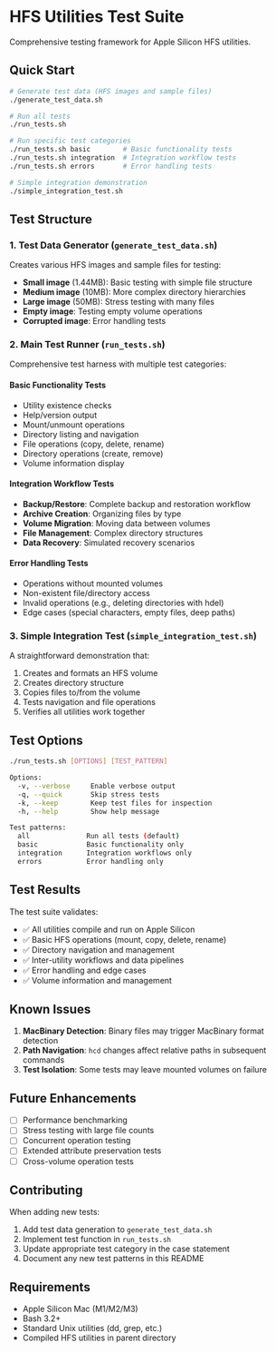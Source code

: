 # HFS Utilities Test Suite

Comprehensive testing framework for Apple Silicon HFS utilities.

## Quick Start

```bash
# Generate test data (HFS images and sample files)
./generate_test_data.sh

# Run all tests
./run_tests.sh

# Run specific test categories
./run_tests.sh basic        # Basic functionality tests
./run_tests.sh integration  # Integration workflow tests  
./run_tests.sh errors       # Error handling tests

# Simple integration demonstration
./simple_integration_test.sh
```

## Test Structure

### 1. Test Data Generator (`generate_test_data.sh`)
Creates various HFS images and sample files for testing:
- **Small image** (1.44MB): Basic testing with simple file structure
- **Medium image** (10MB): More complex directory hierarchies
- **Large image** (50MB): Stress testing with many files
- **Empty image**: Testing empty volume operations
- **Corrupted image**: Error handling tests

### 2. Main Test Runner (`run_tests.sh`)
Comprehensive test harness with multiple test categories:

#### Basic Functionality Tests
- Utility existence checks
- Help/version output
- Mount/unmount operations
- Directory listing and navigation
- File operations (copy, delete, rename)
- Directory operations (create, remove)
- Volume information display

#### Integration Workflow Tests
- **Backup/Restore**: Complete backup and restoration workflow
- **Archive Creation**: Organizing files by type
- **Volume Migration**: Moving data between volumes
- **File Management**: Complex directory structures
- **Data Recovery**: Simulated recovery scenarios

#### Error Handling Tests
- Operations without mounted volumes
- Non-existent file/directory access
- Invalid operations (e.g., deleting directories with hdel)
- Edge cases (special characters, empty files, deep paths)

### 3. Simple Integration Test (`simple_integration_test.sh`)
A straightforward demonstration that:
1. Creates and formats an HFS volume
2. Creates directory structure
3. Copies files to/from the volume
4. Tests navigation and file operations
5. Verifies all utilities work together

## Test Options

```bash
./run_tests.sh [OPTIONS] [TEST_PATTERN]

Options:
  -v, --verbose     Enable verbose output
  -q, --quick       Skip stress tests
  -k, --keep        Keep test files for inspection
  -h, --help        Show help message

Test patterns:
  all              Run all tests (default)
  basic            Basic functionality only
  integration      Integration workflows only
  errors           Error handling only
```

## Test Results

The test suite validates:
- ✅ All utilities compile and run on Apple Silicon
- ✅ Basic HFS operations (mount, copy, delete, rename)
- ✅ Directory navigation and management
- ✅ Inter-utility workflows and data pipelines
- ✅ Error handling and edge cases
- ✅ Volume information and management

## Known Issues

1. **MacBinary Detection**: Binary files may trigger MacBinary format detection
2. **Path Navigation**: `hcd` changes affect relative paths in subsequent commands
3. **Test Isolation**: Some tests may leave mounted volumes on failure

## Future Enhancements

- [ ] Performance benchmarking
- [ ] Stress testing with large file counts
- [ ] Concurrent operation testing
- [ ] Extended attribute preservation tests
- [ ] Cross-volume operation tests

## Contributing

When adding new tests:
1. Add test data generation to `generate_test_data.sh`
2. Implement test function in `run_tests.sh`
3. Update appropriate test category in the case statement
4. Document any new test patterns in this README

## Requirements

- Apple Silicon Mac (M1/M2/M3)
- Bash 3.2+
- Standard Unix utilities (dd, grep, etc.)
- Compiled HFS utilities in parent directory